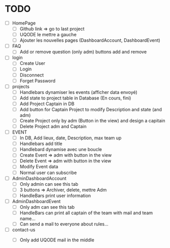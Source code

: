 # TODO

- [ ] HomePage
    - [ ] Github link => go to last project
    - [ ] UQODE le mettre a gauche
    - [ ] Ajouter les nouvelles pages (DashboardAccount, DashboardEvent)
- [ ] FAQ
    - [ ] Add or remove question (only adm) buttons add and remove
- [ ] login
    - [ ] Create User
    - [ ] Login
    - [ ] Disconnect
    - [ ] Forget Password
- [ ] projects
    - [ ] Handlebars dynamiser les events (afficher data envoyé)
    - [ ] Add state to project table in Database (En cours, fini)
    - [ ] Add Project Captain in DB
    - [ ] Add button for Captain Project to modify Description and state (and adm)
    - [ ] Create Project only by adm (Button in the view) and design a capitain
    - [ ] Delete Project adm and Captain
- [ ] EVENT
    - [ ] In DB, Add lieux, date, Description, max team up
    - [ ] Handlebars add title
    - [ ] Handlebard dynamise avec une boucle
    - [ ] Create Event => adm with button in the view
    - [ ] Delete Event => adm with button in the view
    - [ ] Modify Event data
    - [ ] Normal user can subscribe
- [ ] AdminDashboardAccount
    - [ ] Only admin can see this tab 
    - [ ] 3 buttons => Archiver, delete, mettre Adm
    - [ ] HandleBars print user information
- [ ] AdminDashboardEvent
    - [ ] Only adm can see this tab
    - [ ] HandleBars can print all captain of the team with mail and team name...
    - [ ] Can send a mail to everyone about rules...
- [ ] contact-us
    - [ ] Only add UQODE mail in the middle 

